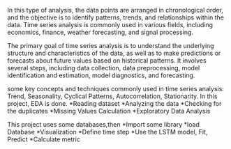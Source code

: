 In this type of analysis, the data points are arranged in chronological order, and the objective is to identify patterns, trends,
and relationships within the data. Time series analysis is commonly used in various fields, including economics, finance, weather forecasting, and signal processing.

The primary goal of time series analysis is to understand the underlying structure and characteristics of the data, as well as to make predictions 
or forecasts about future values based on historical patterns. It involves several steps, including data collection, data preprocessing, model identification and estimation, 
model diagnostics, and forecasting.

some key concepts and techniques commonly used in time series analysis:
Trend, Seasonality, Cyclical Patterns, Autocorrelation, Stationarity.
In this project, EDA is done.
*Reading dataset
*Analyzing the data
*Checking for the duplicates
*Missing Values Calculation
*Exploratory Data Analysis


This project uses some databases,then
*Import some library
*load Database
*Visualization
*Define time step 
*Use the LSTM model, Fit, Predict
*Calculate metric
